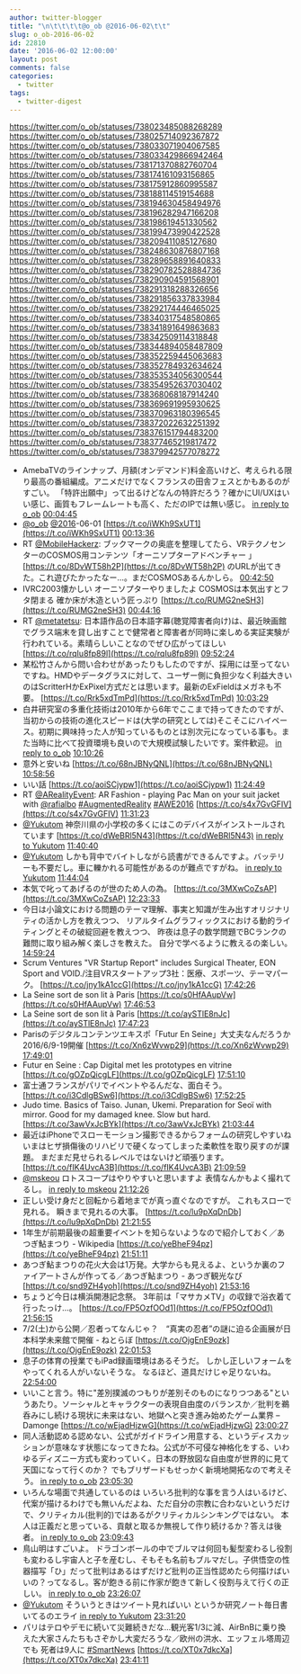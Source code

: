 ```yaml
---
author: twitter-blogger
title: "\n\t\t\t\t@o_ob @2016-06-02\t\t"
slug: o_ob-2016-06-02
id: 22810
date: '2016-06-02 12:00:00'
layout: post
comments: false
categories:
  - twitter
tags:
  - twitter-digest
---
```


https://twitter.com/o_ob/statuses/738023485088268289 https://twitter.com/o_ob/statuses/738025714092367872 https://twitter.com/o_ob/statuses/738033071904067585 https://twitter.com/o_ob/statuses/738033429866942464 https://twitter.com/o_ob/statuses/738171370882760704 https://twitter.com/o_ob/statuses/738174161093156865 https://twitter.com/o_ob/statuses/738175912860995587 https://twitter.com/o_ob/statuses/738188114519154688 https://twitter.com/o_ob/statuses/738194630458494976 https://twitter.com/o_ob/statuses/738196282947166208 https://twitter.com/o_ob/statuses/738198619451330562 https://twitter.com/o_ob/statuses/738199473990422528 https://twitter.com/o_ob/statuses/738209411085127680 https://twitter.com/o_ob/statuses/738248630876807168 https://twitter.com/o_ob/statuses/738289658891640833 https://twitter.com/o_ob/statuses/738290782528884736 https://twitter.com/o_ob/statuses/738290904591568901 https://twitter.com/o_ob/statuses/738291318288326656 https://twitter.com/o_ob/statuses/738291856337833984 https://twitter.com/o_ob/statuses/738292174446465025 https://twitter.com/o_ob/statuses/738340317548580865 https://twitter.com/o_ob/statuses/738341891649863683 https://twitter.com/o_ob/statuses/738342509114318848 https://twitter.com/o_ob/statuses/738344894058487809 https://twitter.com/o_ob/statuses/738352259445063683 https://twitter.com/o_ob/statuses/738352784932634624 https://twitter.com/o_ob/statuses/738353534056300544 https://twitter.com/o_ob/statuses/738354952637030402 https://twitter.com/o_ob/statuses/738368068187914240 https://twitter.com/o_ob/statuses/738369691995930625 https://twitter.com/o_ob/statuses/738370963180396545 https://twitter.com/o_ob/statuses/738372022632251392 https://twitter.com/o_ob/statuses/738376151794483200 https://twitter.com/o_ob/statuses/738377465219817472 https://twitter.com/o_ob/statuses/738379942577078272  

*   AmebaTVのラインナップ、月額(オンデマンド)料金高いけど、考えられる限り最高の番組編成。アニメだけでなくフランスの田舎フェスとかもあるのがすごい。 「特許出願中」って出るけどなんの特許だろう？確かにUI/UXはいい感じ、画質もフレームレートも高く、ただのIPでは無い感じ。 [in reply to o_ob](https://twitter.com/o_ob/statuses/738018983106904064) [00:04:45](https://twitter.com/o_ob/statuses/738023485088268289)
*   [@o_ob](https://twitter.com/o_ob) [@2016](https://twitter.com/2016)-06-01 [https://t.co/iWKh9SxUT1](https://t.co/iWKh9SxUT1) [00:13:36](https://twitter.com/o_ob/statuses/738025714092367872)
*   RT [@MobileHackerz](https://twitter.com/MobileHackerz): ブックマークの奥底を整理してたら、VRテクノセンターのCOSMOS用コンテンツ「オーニソプターアドベンチャー 」 [https://t.co/8DvWT58h2P](https://t.co/8DvWT58h2P) のURLが出てきた。これ遊びたかったなー…。まだCOSMOSあるんかしら。 [00:42:50](https://twitter.com/o_ob/statuses/738033071904067585)
*   IVRC2003懐かしい オーニソプターやりましたよ COSMOSは本気出すとフタ閉まる 確か床が木造という匠っぷり [https://t.co/RUMG2neSH3](https://t.co/RUMG2neSH3) [00:44:16](https://twitter.com/o_ob/statuses/738033429866942464)
*   RT [@metatetsu](https://twitter.com/metatetsu): 日本語作品の日本語字幕(聴覚障害者向け)は、最近映画館でグラス端末を貸し出すことで健常者と障害者が同時に楽しめる実証実験が行われている。素晴らしいことなのでぜひ広がってほしい [https://t.co/rqIu8fp89l](https://t.co/rqIu8fp89l) [09:52:24](https://twitter.com/o_ob/statuses/738171370882760704)
*   某松竹さんから問い合わせがあったりもしたのですが、採用には至ってないですね。HMDやデータグラスに対して、ユーザー側に負担少なく利益大きいのはScritterHかExPixel方式だとは思います。最新のExFieldはメガネも不要。 [https://t.co/Rrk5xdTmPd](https://t.co/Rrk5xdTmPd) [10:03:29](https://twitter.com/o_ob/statuses/738174161093156865)
*   白井研究室の多重化技術は2010年から6年でここまで持ってきたのですが、当初からの技術の進化スピードは(大学の研究としては)そこそこにハイペース。初期に興味持った人が知っているものとは別次元になっている事も。また当時に比べて投資環境も良いので大規模試験したいです。案件歓迎。 [in reply to o_ob](https://twitter.com/o_ob/statuses/738174161093156865) [10:10:26](https://twitter.com/o_ob/statuses/738175912860995587)
*   意外と安いね [https://t.co/68nJBNyQNL](https://t.co/68nJBNyQNL) [10:58:56](https://twitter.com/o_ob/statuses/738188114519154688)
*   いい話 [https://t.co/aoiSCjypw1](https://t.co/aoiSCjypw1) [11:24:49](https://twitter.com/o_ob/statuses/738194630458494976)
*   RT [@ARealityEvent](https://twitter.com/ARealityEvent): AR Fashion - playing Pac Man on your suit jacket with [@rafialbo](https://twitter.com/rafialbo) [#AugmentedReality](https://twitter.com/search?q=%23AugmentedReality&src=hash) [#AWE2016](https://twitter.com/search?q=%23AWE2016&src=hash) [https://t.co/s4x7GvGFIV](https://t.co/s4x7GvGFIV) [11:31:23](https://twitter.com/o_ob/statuses/738196282947166208)
*   [@Yukutom](https://twitter.com/Yukutom) 神奈川県の小学校の多くにはこのデバイスがインストールされています [https://t.co/dWeBRl5N43](https://t.co/dWeBRl5N43) [in reply to Yukutom](https://twitter.com/Yukutom/statuses/738197647400435713) [11:40:40](https://twitter.com/o_ob/statuses/738198619451330562)
*   [@Yukutom](https://twitter.com/Yukutom) しかも背中でバイトしながら読書ができるんですよ。バッテリーも不要だし。車に轢かれる可能性があるのが難点ですがね。 [in reply to Yukutom](https://twitter.com/Yukutom/statuses/738198992362704896) [11:44:04](https://twitter.com/o_ob/statuses/738199473990422528)
*   本気で叱ってあげるのが世のため人の為。 [https://t.co/3MXwCoZsAP](https://t.co/3MXwCoZsAP) [12:23:33](https://twitter.com/o_ob/statuses/738209411085127680)
*   今日は小論文における問題のテーマ理解、事実と知識が生み出すオリジナリティの活かし方を教えつつ、 リアルタイムグラフィックスにおける動的ライティングとその破綻回避を教えつつ、 昨夜は息子の数学問題でBCランクの難問に取り組み解く楽しさを教えた。 自分で学べるように教えるの楽しい。 [14:59:24](https://twitter.com/o_ob/statuses/738248630876807168)
*   Scrum Ventures "VR Startup Report" includes Surgical Theater, EON Sport and VOID./注目VRスタートアップ3社：医療、スポーツ、テーマパーク。 [https://t.co/jny1kA1ccG](https://t.co/jny1kA1ccG) [17:42:26](https://twitter.com/o_ob/statuses/738289658891640833)
*   La Seine sort de son lit à Paris [https://t.co/s0HfAAupVw](https://t.co/s0HfAAupVw) [17:46:53](https://twitter.com/o_ob/statuses/738290782528884736)
*   La Seine sort de son lit à Paris [https://t.co/aySTlE8nJc](https://t.co/aySTlE8nJc) [17:47:23](https://twitter.com/o_ob/statuses/738290904591568901)
*   Parisのデジタルコンテンツエキスポ「Futur En Seine」大丈夫なんだろうか 2016/6/9-19開催 [https://t.co/Xn6zWvwp29](https://t.co/Xn6zWvwp29) [17:49:01](https://twitter.com/o_ob/statuses/738291318288326656)
*   Futur en Seine : Cap Digital met les prototypes en vitrine [https://t.co/gOZpQicgLF](https://t.co/gOZpQicgLF) [17:51:10](https://twitter.com/o_ob/statuses/738291856337833984)
*   富士通フランスがパリでイベントやるんだな、面白そう。 [https://t.co/i3CdlgBSw6](https://t.co/i3CdlgBSw6) [17:52:25](https://twitter.com/o_ob/statuses/738292174446465025)
*   Judo time. Basics of Taiso. Junan, Ukemi. Preparation for Seoï with mirror. Good for my damaged knee. Slow but hard. [https://t.co/3awVxJcBYk](https://t.co/3awVxJcBYk) [21:03:44](https://twitter.com/o_ob/statuses/738340317548580865)
*   最近はiPhoneでスローモーション撮影できるからフォームの研究しやすいね いまはヒザ損傷後のリハビリで硬くなってしまった柔軟性を取り戻すのが課題。 まだまだ見せられるレベルではないけど頑張ります。 [https://t.co/fIK4UvcA3B](https://t.co/fIK4UvcA3B) [21:09:59](https://twitter.com/o_ob/statuses/738341891649863683)
*   [@mskeou](https://twitter.com/mskeou) ロトスコープはやりやすいと思いますよ 表情なんかもよく撮れてるし。 [in reply to mskeou](https://twitter.com/mskeou/statuses/738342163449143296) [21:12:26](https://twitter.com/o_ob/statuses/738342509114318848)
*   正しい受け身だと回転から着地までが真っ直ぐなのですが。 これもスローで見れる。 瞬きまで見れるの大事。 [https://t.co/lu9pXqDnDb](https://t.co/lu9pXqDnDb) [21:21:55](https://twitter.com/o_ob/statuses/738344894058487809)
*   1年生が前期最後の超重要イベントを知らないようなので紹介しておく／あつぎ鮎まつり - Wikipedia [https://t.co/yeBheF94pz](https://t.co/yeBheF94pz) [21:51:11](https://twitter.com/o_ob/statuses/738352259445063683)
*   あつぎ鮎まつりの花火大会は1万発。大学からも見えるよ、というか裏のファイアートさんが作ってる／あつぎ鮎まつり - あつぎ観光なび [https://t.co/snd9ZH4yoh](https://t.co/snd9ZH4yoh) [21:53:16](https://twitter.com/o_ob/statuses/738352784932634624)
*   ちょうど今日は横浜開港記念祭。 3年前は「マサカメTV」の収録で浴衣着て行ったっけ...。 [https://t.co/FP5OzfOOd1](https://t.co/FP5OzfOOd1) [21:56:15](https://twitter.com/o_ob/statuses/738353534056300544)
*   7/2(土)から公開／忍者ってなんじゃ？　“真実の忍者”の謎に迫る企画展が日本科学未来館で開催 - ねとらぼ [https://t.co/OjgEnE9ozk](https://t.co/OjgEnE9ozk) [22:01:53](https://twitter.com/o_ob/statuses/738354952637030402)
*   息子の体育の授業でもiPad録画環境はあるそうだ。 しかし正しいフォームをやってくれる人がいないそうな。 なるほど、道具だけじゃ足りないね。 [22:54:00](https://twitter.com/o_ob/statuses/738368068187914240)
*   いいこと言う。特に"差別撲滅のつもりが差別そのものになりつつある"というあたり。ソーシャルとキャラクターの表現自由度のバランスか／批判を鵜呑みにし続ける現状に未来はない、地獄へと突き進み始めたゲーム業界 – Damonge [https://t.co/wEjadHjzwG](https://t.co/wEjadHjzwG) [23:00:27](https://twitter.com/o_ob/statuses/738369691995930625)
*   同人活動認める認めない、公式がガイドライン用意する、というディスカッションが意味なす状態になってきたね。公式が不可侵な神格化をする、いわゆるディズニー方式も変わっていく。日本の野放図な自由度が世界的に見て天国になって行くのか？ でもブリザードもせっかく新境地開拓なので考えそう。 [in reply to o_ob](https://twitter.com/o_ob/statuses/738369691995930625) [23:05:30](https://twitter.com/o_ob/statuses/738370963180396545)
*   いろんな場面で共通しているのは いろいろ批判的な事を言う人はいるけど、代案が描けるわけでも無いんだよね、ただ自分の宗教に合わないというだけで、クリティカル(批判的)ではあるがクリティカルシンキングではない。 本人は正義だと思っている、貢献と取るか無視して作り続けるか？答えは後者。 [in reply to o_ob](https://twitter.com/o_ob/statuses/738370963180396545) [23:09:43](https://twitter.com/o_ob/statuses/738372022632251392)
*   鳥山明はすごいよ。 ドラゴンボールの中でブルマは何回も髪型変わるし役割も変わるし宇宙人と子を産むし、そもそも名前もブルマだし。子供悟空の性器描写「ひ」だって批判はあるはずだけど批判の正当性認めたら何描けばいいの？ってなるし。客が飽きる前に作家が飽きて新しく役割与えて行くの正しい。 [in reply to o_ob](https://twitter.com/o_ob/statuses/738372022632251392) [23:26:07](https://twitter.com/o_ob/statuses/738376151794483200)
*   [@Yukutom](https://twitter.com/Yukutom) そういうときはツイート見ればいい というか研究ノート毎日書いてるのエライ [in reply to Yukutom](https://twitter.com/Yukutom/statuses/738376363678130180) [23:31:20](https://twitter.com/o_ob/statuses/738377465219817472)
*   パリはテロやデモに続いて災難続きだな...観光客1/3に減、AirBnBに乗り換えた大家さんたちもさぞかし大変だろうな／欧州の洪水、エッフェル塔周辺でも 死者は9人に [#SmartNews](https://twitter.com/search?q=%23SmartNews&src=hash) [https://t.co/XT0x7dkcXa](https://t.co/XT0x7dkcXa) [23:41:11](https://twitter.com/o_ob/statuses/738379942577078272)